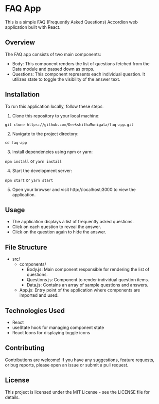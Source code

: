 # FAQ App
This is a simple FAQ (Frequently Asked Questions) Accordion web application built with React.

## Overview
The FAQ app consists of two main components:

- Body: This component renders the list of questions fetched from the Data module and passed down as props.
- Questions: This component represents each individual question. It utilizes state to toggle the visibility of the answer text.

## Installation
To run this application locally, follow these steps:

1. Clone this repository to your local machine:

```git clone https://github.com/DeekshithaMunigala/faq-app.git```

2. Navigate to the project directory:

`cd faq-app`

3. Install dependencies using npm or yarn:

`npm install` or `yarn install`

4. Start the development server:

`npm start` or `yarn start`

5. Open your browser and visit http://localhost:3000 to view the application.

## Usage
- The application displays a list of frequently asked questions.
- Click on each question to reveal the answer.
- Click on the question again to hide the answer.

## File Structure
- src/
    - components/
        - Body.js: Main component responsible for rendering the list of questions.
        - Questions.js: Component to render individual question items.
        - Data.js: Contains an array of sample questions and answers.
    - App.js: Entry point of the application where components are imported and used.


## Technologies Used
- React
- useState hook for managing component state
- React Icons for displaying toggle icons

## Contributing
Contributions are welcome! If you have any suggestions, feature requests, or bug reports, please open an issue or submit a pull request.

## License
This project is licensed under the MIT License - see the LICENSE file for details.
